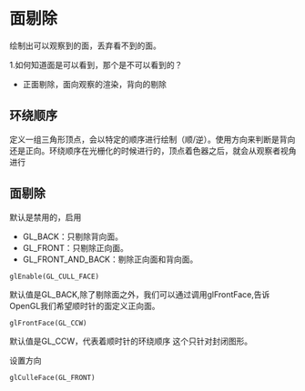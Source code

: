 # 面剔除

绘制出可以观察到的面，丢弃看不到的面。

1.如何知道面是可以看到，那个是不可以看到的？
- 正面剔除，面向观察的渲染，背向的剔除


## 环绕顺序

定义一组三角形顶点，会以特定的顺序进行绘制（顺/逆）。使用方向来判断是背向还是正向。环绕顺序在光栅化的时候进行的，顶点着色器之后，就会从观察者视角进行

## 面剔除

默认是禁用的，启用

- GL_BACK：只剔除背向面。
- GL_FRONT：只剔除正向面。
-   GL_FRONT_AND_BACK：剔除正向面和背向面。

```
glEnable(GL_CULL_FACE)
```

默认值是GL_BACK,除了剔除面之外，我们可以通过调用glFrontFace,告诉OpenGL我们希望顺时针的面定义正向面。

```
glFrontFace(GL_CCW)
```

默认值是GL_CCW，代表着顺时针的环绕顺序
这个只针对封闭图形。

设置方向

```
glCulleFace(GL_FRONT)
```